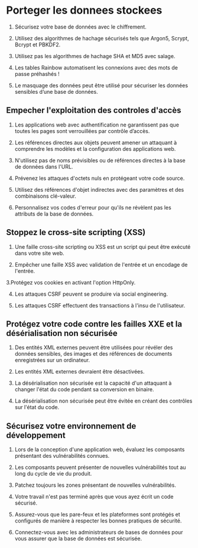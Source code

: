 # Porteger les donnees stockees

1. Sécurisez votre base de données avec le chiffrement.

2. Utilisez des algorithmes de hachage sécurisés tels que Argon5, Scrypt, Bcrypt et PBKDF2.

3. Utilisez pas les algorithmes de hachage SHA et MD5 avec salage.

4. Les tables Rainbow automatisent les connexions avec des mots de passe préhashés !

5. Le masquage des données peut être utilisé pour sécuriser les données sensibles d’une base de données.

## Empecher l'exploitation des controles d'accès

1. Les applications web avec authentification ne garantissent pas que toutes les pages sont verrouillées par contrôle d’accès.

2. Les références directes aux objets peuvent amener un attaquant à comprendre les modèles et la configuration des applications web.

3. N'utilisez pas de noms prévisibles ou de références directes à la base de données dans l'URL.

4. Prévenez les attaques d'octets nuls en protégeant votre code source.

5. Utilisez des références d'objet indirectes avec des paramètres et des combinaisons clé-valeur.

6. Personnalisez vos codes d'erreur pour qu'ils ne révèlent pas les attributs de la base de données.

## Stoppez le cross-site scripting (XSS) 

1. Une faille cross-site scripting ou XSS est un script qui peut être exécuté dans votre site web.

2. Empêcher une faille XSS avec validation de l'entrée et un encodage de l'entrée.

3.Protégez vos cookies en activant l'option HttpOnly.

4. Les attaques CSRF peuvent se produire via social engineering.

5. Les attaques CSRF effectuent des transactions à l'insu de l'utilisateur.

## Protégez votre code contre les failles XXE et la désérialisation non sécurisée

1. Des entités XML externes peuvent être utilisées pour révéler des données sensibles, des images et des références de documents enregistrées sur un ordinateur.

2. Les entités XML externes devraient être désactivées.

3. La désérialisation non sécurisée est la capacité d'un attaquant à changer l'état du code pendant sa conversion en binaire.

4. La désérialisation non sécurisée peut être évitée en créant des contrôles sur l'état du code.

## Sécurisez votre environnement de développement

1. Lors de la conception d'une application web, évaluez les composants présentant des vulnérabilités connues.

2. Les composants peuvent présenter de nouvelles vulnérabilités tout au long du cycle de vie du produit.

3. Patchez toujours les zones présentant de nouvelles vulnérabilités.

4. Votre travail n'est pas terminé après que vous ayez écrit un code sécurisé.

5. Assurez-vous que les pare-feux et les plateformes sont protégés et configurés de manière à respecter les bonnes pratiques de sécurité.

6. Connectez-vous avec les administrateurs de bases de données pour vous assurer que la base de données est sécurisée.